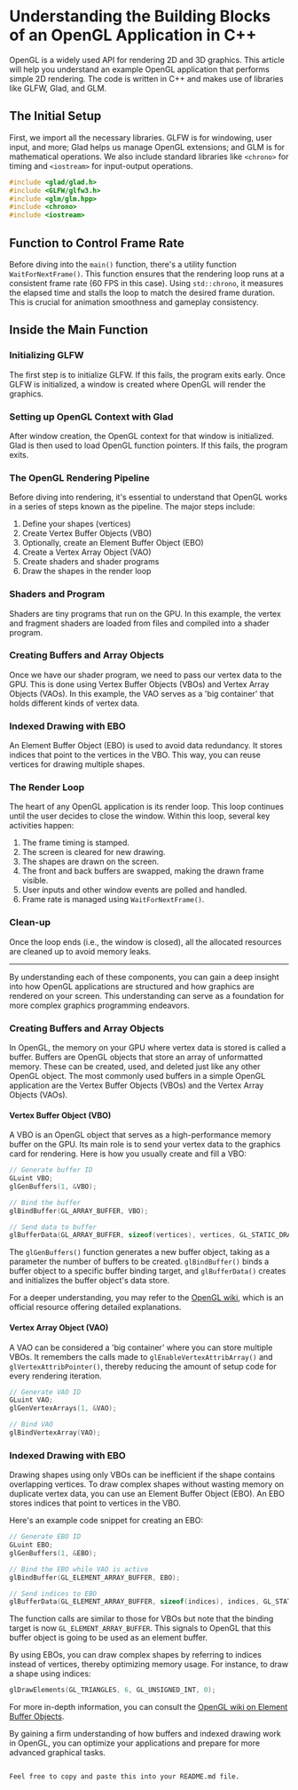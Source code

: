 # Understanding the Building Blocks of an OpenGL Application in C++

OpenGL is a widely used API for rendering 2D and 3D graphics. This article will help you understand an example OpenGL application that performs simple 2D rendering. The code is written in C++ and makes use of libraries like GLFW, Glad, and GLM.

## The Initial Setup

First, we import all the necessary libraries. GLFW is for windowing, user input, and more; Glad helps us manage OpenGL extensions; and GLM is for mathematical operations. We also include standard libraries like `<chrono>` for timing and `<iostream>` for input-output operations.

```cpp
#include <glad/glad.h>
#include <GLFW/glfw3.h>
#include <glm/glm.hpp>
#include <chrono>
#include <iostream>
```

## Function to Control Frame Rate

Before diving into the `main()` function, there's a utility function `WaitForNextFrame()`. This function ensures that the rendering loop runs at a consistent frame rate (60 FPS in this case). Using `std::chrono`, it measures the elapsed time and stalls the loop to match the desired frame duration. This is crucial for animation smoothness and gameplay consistency.

## Inside the Main Function

### Initializing GLFW

The first step is to initialize GLFW. If this fails, the program exits early. Once GLFW is initialized, a window is created where OpenGL will render the graphics.

### Setting up OpenGL Context with Glad

After window creation, the OpenGL context for that window is initialized. Glad is then used to load OpenGL function pointers. If this fails, the program exits.

### The OpenGL Rendering Pipeline

Before diving into rendering, it's essential to understand that OpenGL works in a series of steps known as the pipeline. The major steps include:

1. Define your shapes (vertices)
2. Create Vertex Buffer Objects (VBO)
3. Optionally, create an Element Buffer Object (EBO)
4. Create a Vertex Array Object (VAO)
5. Create shaders and shader programs
6. Draw the shapes in the render loop

### Shaders and Program

Shaders are tiny programs that run on the GPU. In this example, the vertex and fragment shaders are loaded from files and compiled into a shader program.

### Creating Buffers and Array Objects

Once we have our shader program, we need to pass our vertex data to the GPU. This is done using Vertex Buffer Objects (VBOs) and Vertex Array Objects (VAOs). In this example, the VAO serves as a 'big container' that holds different kinds of vertex data.

### Indexed Drawing with EBO

An Element Buffer Object (EBO) is used to avoid data redundancy. It stores indices that point to the vertices in the VBO. This way, you can reuse vertices for drawing multiple shapes.

### The Render Loop

The heart of any OpenGL application is its render loop. This loop continues until the user decides to close the window. Within this loop, several key activities happen:

1. The frame timing is stamped.
2. The screen is cleared for new drawing.
3. The shapes are drawn on the screen.
4. The front and back buffers are swapped, making the drawn frame visible.
5. User inputs and other window events are polled and handled.
6. Frame rate is managed using `WaitForNextFrame()`.

### Clean-up

Once the loop ends (i.e., the window is closed), all the allocated resources are cleaned up to avoid memory leaks.

---

By understanding each of these components, you can gain a deep insight into how OpenGL applications are structured and how graphics are rendered on your screen. This understanding can serve as a foundation for more complex graphics programming endeavors.

### Creating Buffers and Array Objects

In OpenGL, the memory on your GPU where vertex data is stored is called a buffer. Buffers are OpenGL objects that store an array of unformatted memory. These can be created, used, and deleted just like any other OpenGL object. The most commonly used buffers in a simple OpenGL application are the Vertex Buffer Objects (VBOs) and the Vertex Array Objects (VAOs).

#### Vertex Buffer Object (VBO)

A VBO is an OpenGL object that serves as a high-performance memory buffer on the GPU. Its main role is to send your vertex data to the graphics card for rendering. Here is how you usually create and fill a VBO:

```cpp
// Generate buffer ID
GLuint VBO;
glGenBuffers(1, &VBO);

// Bind the buffer
glBindBuffer(GL_ARRAY_BUFFER, VBO);

// Send data to buffer
glBufferData(GL_ARRAY_BUFFER, sizeof(vertices), vertices, GL_STATIC_DRAW);
```

The `glGenBuffers()` function generates a new buffer object, taking as a parameter the number of buffers to be created. `glBindBuffer()` binds a buffer object to a specific buffer binding target, and `glBufferData()` creates and initializes the buffer object's data store.

For a deeper understanding, you may refer to the [OpenGL wiki](https://www.khronos.org/opengl/wiki/Vertex_Specification#Vertex_Array_Object), which is an official resource offering detailed explanations.

#### Vertex Array Object (VAO)

A VAO can be considered a 'big container' where you can store multiple VBOs. It remembers the calls made to `glEnableVertexAttribArray()` and `glVertexAttribPointer()`, thereby reducing the amount of setup code for every rendering iteration.

```cpp
// Generate VAO ID
GLuint VAO;
glGenVertexArrays(1, &VAO);

// Bind VAO
glBindVertexArray(VAO);
```

### Indexed Drawing with EBO

Drawing shapes using only VBOs can be inefficient if the shape contains overlapping vertices. To draw complex shapes without wasting memory on duplicate vertex data, you can use an Element Buffer Object (EBO). An EBO stores indices that point to vertices in the VBO.

Here's an example code snippet for creating an EBO:

```cpp
// Generate EBO ID
GLuint EBO;
glGenBuffers(1, &EBO);

// Bind the EBO while VAO is active
glBindBuffer(GL_ELEMENT_ARRAY_BUFFER, EBO);

// Send indices to EBO
glBufferData(GL_ELEMENT_ARRAY_BUFFER, sizeof(indices), indices, GL_STATIC_DRAW);
```

The function calls are similar to those for VBOs but note that the binding target is now `GL_ELEMENT_ARRAY_BUFFER`. This signals to OpenGL that this buffer object is going to be used as an element buffer.

By using EBOs, you can draw complex shapes by referring to indices instead of vertices, thereby optimizing memory usage. For instance, to draw a shape using indices:

```cpp
glDrawElements(GL_TRIANGLES, 6, GL_UNSIGNED_INT, 0);
```

For more in-depth information, you can consult the [OpenGL wiki on Element Buffer Objects](https://www.khronos.org/opengl/wiki/Vertex_Specification#Element_Array_Buffer_Object).

By gaining a firm understanding of how buffers and indexed drawing work in OpenGL, you can optimize your applications and prepare for more advanced graphical tasks.
```

Feel free to copy and paste this into your README.md file.

